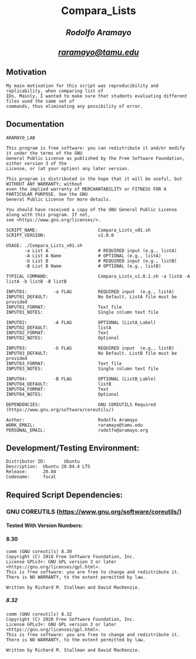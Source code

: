 # **<p align="center">Compara_Lists</p>**
## _<p align="center">**Rodolfo Aramayo**</p>_
## _<p align="center">**raramayo@tamu.edu**</p>_

## Motivation

```
My main motivation for this script was reproducibility and replicability, when comparing list of
IDs. Mainly, I wanted to make sure that students evaluating different files used the same set of
commands, thus eliminating any possibility of error.
```

## Documentation

```
ARAMAYO_LAB

This program is free software: you can redistribute it and/or modify it under the terms of the GNU
General Public License as published by the Free Software Foundation, either version 3 of the
License, or (at your option) any later version.

This program is distributed in the hope that it will be useful, but WITHOUT ANY WARRANTY; without
even the implied warranty of MERCHANTABILITY or FITNESS FOR A PARTICULAR PURPOSE. See the GNU
General Public License for more details.

You should have received a copy of the GNU General Public License along with this program. If not,
see <https://www.gnu.org/licenses/>.

SCRIPT_NAME:                       Compara_Lists_v01.sh
SCRIPT_VERSION:                    v1.0.0

USAGE: ./Compara_Lists_v01.sh
       -a List A                   # REQUIRED input (e.g., listA)
       -A List A Name              # OPTIONAL (e.g., listA)
       -b List B                   # REQUIRED input (e.g., listB)
       -B List B Name              # OPTIONAL (e.g., listB)

TYPICAL COMMAND:                   Compara_Lists_v1.0.1.sh -a listA -A listA -b listB -B listB

INPUT01:          -a FLAG          REQUIRED input  (e.g., listA)
INPUT01_DEFAULT:                   No Default. ListA file must be provided
INPUT01_FORMAT:                    Text file
INPUT01_NOTES:                     Single column text file

INPUT02:          -A FLAG          OPTIONAL (ListA_Label)
INPUT02_DEFAULT:                   listA
INPUT02_FORMAT:                    Text
INPUT02_NOTES:                     Optional

INPUT03:          -b FLAG          REQUIRED input  (e.g., listB)
INPUT03_DEFAULT:                   No Default. ListB file must be provided
INPUT03_FORMAT:                    Text file
INPUT03_NOTES:                     Single column text file

INPUT04:          -B FLAG          OPTIONAL (ListB_Lable)
INPUT04_DEFAULT:                   listB
INPUT04_FORMAT:                    Text
INPUT04_NOTES:                     Optional

DEPENDENCIES:                      GNU COREUTILS Required (https://www.gnu.org/software/coreutils/)

Author:                            Rodolfo Aramayo
WORK_EMAIL:                        raramayo@tamu.edu
PERSONAL_EMAIL:                    rodolfo@aramayo.org
```

## Development/Testing Environment:

	Distributor ID:       Ubuntu
	Description:  Ubuntu 20.04.4 LTS
    Release:      20.04
    Codename:     focal
   
## Required Script Dependencies:
### GNU COREUTILS (https://www.gnu.org/software/coreutils/)
#### Tested With Version Numbers:
#### 8.30

	comm (GNU coreutils) 8.30
	Copyright (C) 2018 Free Software Foundation, Inc.
	License GPLv3+: GNU GPL version 3 or later <https://gnu.org/licenses/gpl.html>.
	This is free software: you are free to change and redistribute it.
	There is NO WARRANTY, to the extent permitted by law.
	
	Written by Richard M. Stallman and David MacKenzie.
          
##### 8.32

	comm (GNU coreutils) 8.32
	Copyright (C) 2020 Free Software Foundation, Inc.
	License GPLv3+: GNU GPL version 3 or later <https://gnu.org/licenses/gpl.html>.
	This is free software: you are free to change and redistribute it.
	There is NO WARRANTY, to the extent permitted by law.
	
	Written by Richard M. Stallman and David MacKenzie.
